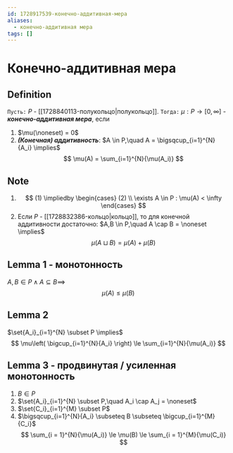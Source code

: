 ```yaml
---
id: 1728917539-конечно-аддитивная-мера
aliases:
  - конечно-аддитивная мера
tags: []
---
```


# Конечно-аддитивная мера
## Definition
`Пусть:`
$P$ - [[1728840113-полукольцо|полукольцо]].
`Тогда:`
$\mu: P \to [0, \infty]$ - ***конечно-аддитивная мера***, если
1. $\mu(\noneset) = 0$
2. ***(Конечная) аддитивность***:
$A \in P,\quad A = \bigsqcup_{i=1}^{N}{A_i} \implies$ $$
\mu(A) = \sum_{i=1}^{N}{\mu(A_i)}
$$
## Note
1. $$
(1) \impliedby \begin{cases}
(2) \\
\exists A \in P : \mu(A) < \infty
\end{cases}
$$
2. Если $P$ - [[1728832386-кольцо|кольцо]], то для конечной аддитивности достаточно:
$A,B \in P,\quad A \cap B = \noneset \implies$ $$
\mu(A \sqcup B) = \mu(A) + \mu(B) 
$$
## Lemma 1 - монотонность
$A,B \in P \land A \subseteq B \implies$
$$
\mu(A) \leq \mu(B)
$$

## Lemma 2
$\set{A_i}_{i=1}^{N} \subset P \implies$
$$
\mu\left( \bigcup_{i=1}^{N}{A_i} \right) \le \sum_{i=1}^{N}{\mu(A_i)}
$$

## Lemma 3 - продвинутая / усиленная монотонность
1. $B \in P$
2. $\set{A_i}_{i=1}^{N} \subset P,\quad A_i \cap A_j = \noneset$
3. $\set{C_i}_{i=1}^{M} \subset P$
4. $\bigsqcup_{i=1}^{N}{A_i} \subseteq B \subseteq \bigcup_{i=1}^{M}{C_i}$
$$
\sum_{i = 1}^{N}{\mu(A_i)} \le \mu(B) \le \sum_{i = 1}^{M}{\mu(C_i)}
$$
